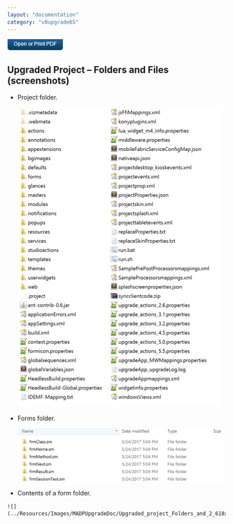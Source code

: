 ```yaml
---
layout: "documentation"
category: "v8upgrade65"
---
```

                          

[![](../Resources/Images/pdf.png)](http://docs.voltmx.com/voltmxlibrary/beta/v8upgrade65.pdf "VoltMX Foundry UpgradeHUB Guide")


Upgraded Project – Folders and Files (screenshots)
--------------------------------------------------

*   Project folder.
    
    ![](../Resources/Images/MADPUpgradeDoc/Upgraded_project_Folders_and_470x690.png)  
    

*    Forms folder.
    
     ![](../Resources/Images/MADPUpgradeDoc/Upgraded_project_Folders_and_1_622x160.png)
    

*    Contents of a form folder.
    
    ![](../Resources/Images/MADPUpgradeDoc/Upgraded_project_Folders_and_2_618x183.png)
